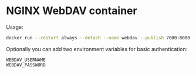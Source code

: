 # NGINX WebDAV container

Usage:

```bash
docker run --restart always --detach --name webdav --publish 7000:8080 --env UID=$UID --volume $PWD:/media webdav
```

Optionally you can add two environment variables for basic authentication:

    WEBDAV_USERNAME
    WEBDAV_PASSWORD

